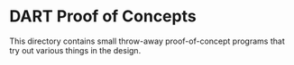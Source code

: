 DART Proof of Concepts
======================

This directory contains small throw-away proof-of-concept programs that try out various things in the design.
